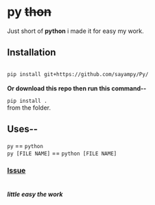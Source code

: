 <h1>py <strike>thon</strike></h1>
Just short of <b>python</b>
i made it for easy my work.

<h2>Installation</h2>
<code>
pip install git+https://github.com/sayampy/Py/
</code>
<br><b> Or download this repo then run this command-- </b>
<br><code>
pip install .
</code> from the folder.

## Uses--
`py` == `python`
<br>`py [FILE NAME]` == `python [FILE NAME]`

<h3><a href="https://github.com/sayampy/Py/issues">Issue</a></h3>

##### <br>little easy the work
